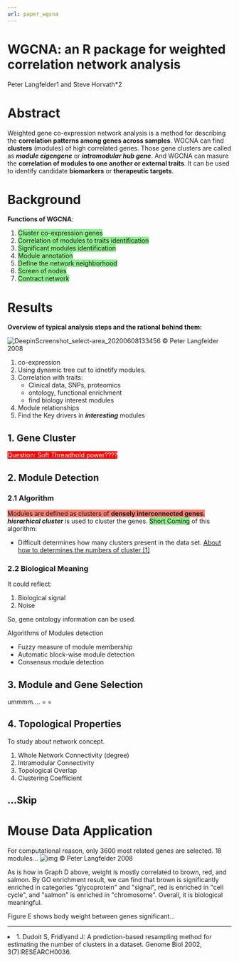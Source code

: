 ```yaml
---
url: paper_wgcna
---
```


# WGCNA: an R package for weighted correlation network analysis

Peter Langfelder1 and Steve Horvath*2

# Abstract
Weighted gene co-expression network analysis is a method for describing the **correlation patterns among genes across samples**.
WGCNA can find **clusters** (modules) of high correlated genes.
Those gene clusters are called as ***module eigengene*** or ***intramodular hub gene***.
And WGCNA can masure the **correlation of modules to one another or external traits**.
It can be used to identify candidate **biomarkers** or **therapeutic targets**.

# Background
**Functions of WGCNA**:
1. <span style="background:lightgreen">Cluster co-expression genes</span>
2. <span style="background:lightgreen">Correlation of modules to traits identification</span>
3. <span style="background:lightgreen">Significant modules identification</span>
4. <span style="background:lightgreen">Module annotation</span>
5. <span style="background:lightgreen">Define the network neighborhood</span>
6. <span style="background:lightgreen">Screen of nodes</span>
7. <span style="background:lightgreen">Contract network</span>

# Results

**Overview of typical analysis steps and the rational behind them:**

![DeepinScreenshot_select-area_20200608133456](https://i.loli.net/2020/06/08/UWBD5CLEcsvd6Fl.png)
© Peter Langfelder 2008

1. co-expression
2. Using dynamic tree cut to idnetify modules.
3. Correlation with traits:
    - Clinical data, SNPs, proteomics
    - ontology, functional enrichment
    - find biology interest modules
4. Module relationships
5. Find the Key drivers in ***interesting*** modules

## 1. Gene Cluster
<span style="background:red;color:white">Question: Soft Threadhold power????</span>
## 2. Module Detection

### 2.1 Algorithm
<span style="background:salmon">Modules are defined as clusters of **densely interconnected genes**.</span>
***hierarhical cluster*** is used to cluster the genes.
<span style="background:lightgreen">Short Coming</span> of this algorithm:
 - Difficult determines how many clusters present in the data set.
 [About how to determines the numbers of cluster [1]](#paper1)

### 2.2 Biological Meaning
It could reflect:
  1. Biological signal
  2. Noise

So, gene ontology information can be used.

Algorithms of Modules detection
- Fuzzy measure of module membership
- Automatic block-wise module detection
- Consensus module detection

## 3. Module and Gene Selection
ummmm....
 = =

## 4. Topological Properties

To study about network concept.
1. Whole Network Connectivity (degree)
2. Intramodular Connectivity
3. Topological Overlap
4. Clustering Coefficient

## ...Skip

# Mouse Data Application
For computational reason, only 3600 most related genes are selected.
18 modules...
![img](https://media.springernature.com/full/springer-static/image/art%3A10.1186%2F1471-2105-9-559/MediaObjects/12859_2008_Article_2544_Fig4_HTML.jpg?as=webp)
© Peter Langfelder 2008

As is how in Graph D above, weight is mostly correlated to brown, red, and salmon.
By GO enrichment result, we can find that brown is significantly enriched in categories "glycoprotein" and "signal", red is enriched in "cell cycle", and "salmon" is enriched in "chromosome". Overall, it is biological meaningful.

Figure E shows body weight between genes significant...


























 ---
 <li id="paper1">1. Dudoit S, Fridlyand J: A prediction-based resampling method for estimating the number of clusters in a dataset. Genome Biol 2002, 3(7):RESEARCH0036.
